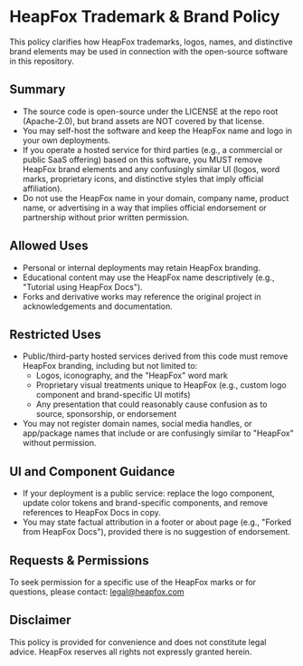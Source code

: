 # HeapFox Trademark & Brand Policy

This policy clarifies how HeapFox trademarks, logos, names, and distinctive brand elements may be used in connection with the open-source software in this repository.

## Summary

- The source code is open-source under the LICENSE at the repo root (Apache-2.0), but brand assets are NOT covered by that license.
- You may self-host the software and keep the HeapFox name and logo in your own deployments.
- If you operate a hosted service for third parties (e.g., a commercial or public SaaS offering) based on this software, you MUST remove HeapFox brand elements and any confusingly similar UI (logos, word marks, proprietary icons, and distinctive styles that imply official affiliation).
- Do not use the HeapFox name in your domain, company name, product name, or advertising in a way that implies official endorsement or partnership without prior written permission.

## Allowed Uses

- Personal or internal deployments may retain HeapFox branding.
- Educational content may use the HeapFox name descriptively (e.g., "Tutorial using HeapFox Docs").
- Forks and derivative works may reference the original project in acknowledgements and documentation.

## Restricted Uses

- Public/third-party hosted services derived from this code must remove HeapFox branding, including but not limited to:
  - Logos, iconography, and the "HeapFox" word mark
  - Proprietary visual treatments unique to HeapFox (e.g., custom logo component and brand-specific UI motifs)
  - Any presentation that could reasonably cause confusion as to source, sponsorship, or endorsement
- You may not register domain names, social media handles, or app/package names that include or are confusingly similar to "HeapFox" without permission.

## UI and Component Guidance

- If your deployment is a public service: replace the logo component, update color tokens and brand-specific components, and remove references to HeapFox Docs in copy.
- You may state factual attribution in a footer or about page (e.g., "Forked from HeapFox Docs"), provided there is no suggestion of endorsement.

## Requests & Permissions

To seek permission for a specific use of the HeapFox marks or for questions, please contact: [legal@heapfox.com](mailto:legal@heapfox.com)

## Disclaimer

This policy is provided for convenience and does not constitute legal advice. HeapFox reserves all rights not expressly granted herein.
